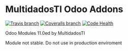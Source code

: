 # MultidadosTI Odoo Addons
[![Travis branch](https://img.shields.io/travis/multidadosti-erp/multidadosti-addons/11.0.svg?style=flat-square)](https://travis-ci.org/multidadosti-erp/multidadosti-addons)
[![Coveralls branch](https://img.shields.io/coveralls/multidadosti-erp/multidadosti-addons/11.0.svg?style=flat-square)](https://coveralls.io/repos/github/multidadosti-erp/multidadosti-addons/badge.svg?branch=11.0)
[![Code Health](https://landscape.io/github/multidadosti-erp/multidadosti-addons/11.0/landscape.svg)](https://landscape.io/github/multidadosti-erp/multidadosti-addons/11.0)

Odoo Modules 11.0ed by MultidadosTI

Module not stable. Do not use in production enviroment

